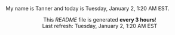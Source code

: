 My name is Tanner and today is Tuesday, January 2, 1:20 AM EST.

<p align="center">This <i>README</i> file is generated <b>every 3 hours</b>!</br>Last refresh: Tuesday, January 2, 1:20 AM EST<br /></p>
